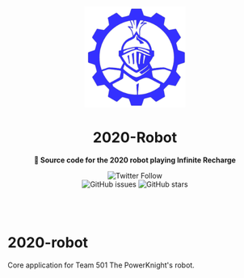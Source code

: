 <div align="center">
	<a href="http://powerknights.com/">
		<img src="./powerknightsLogo.png" width="200" height="200">
	</a>
	<h1>2020-Robot</h1>
	<p>
		<b>🤖 Source code for the 2020 robot playing Infinite Recharge</b>
	</p>
    <img alt="Twitter Follow" src="https://img.shields.io/twitter/follow/PowerKnights501?style=social">
    <br>
    <img alt="GitHub issues" src="https://img.shields.io/github/issues/Team-501-The-PowerKnights/2020-robot">
    <img alt="GitHub stars" src="https://img.shields.io/github/stars/Team-501-The-PowerKnights/2020-Robot?style=social">
    <br>
	<br>
	<br>
	<br>
</div>

# 2020-robot

Core application for Team 501 The PowerKnight's robot.

